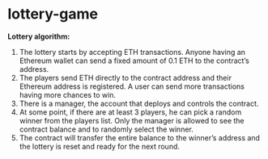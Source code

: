 # lottery-game

**Lottery algorithm:** 

1. The lottery starts by accepting ETH transactions. Anyone having an Ethereum wallet can
send a fixed amount of 0.1 ETH to the contract’s address.
2. The players send ETH directly to the contract address and their Ethereum address is
registered. A user can send more transactions having more chances to win.
3. There is a manager, the account that deploys and controls the contract.
4. At some point, if there are at least 3 players, he can pick a random winner from the
players list. Only the manager is allowed to see the contract balance and to randomly
select the winner.
5. The contract will transfer the entire balance to the winner’s address and the lottery is
reset and ready for the next round.
